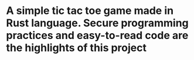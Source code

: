 # A simple tic tac toe game made in Rust language. Secure programming practices and easy-to-read code are the highlights of this project
